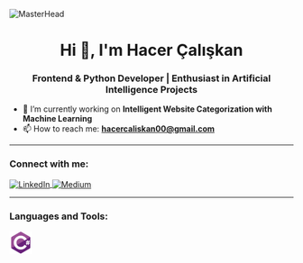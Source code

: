 ![MasterHead](https://learn.temporal.io/assets/images/banner_python-0d345d125b6892840c54f7e1460c8a5a.png)

<h1 align="center">Hi 👋, I'm Hacer Çalışkan</h1>
<h3 align="center">Frontend & Python Developer | Enthusiast in Artificial Intelligence Projects</h3>

- 🔭 I’m currently working on **Intelligent Website Categorization with Machine Learning**
- 📫 How to reach me: **hacercaliskan00@gmail.com**

---

<h3 align="left">Connect with me:</h3>
<p align="left">
  <a href="https://linkedin.com/in/hacercaliskan" target="_blank">
    <img align="center" src="https://raw.githubusercontent.com/rahuldkjain/github-profile-readme-generator/master/src/images/icons/Social/linked-in-alt.svg" alt="LinkedIn" height="30" width="40" />
  </a>
  <a href="https://medium.com/@hacercaliskan" target="_blank">
    <img align="center" src="https://raw.githubusercontent.com/rahuldkjain/github-profile-readme-generator/master/src/images/icons/Social/medium.svg" alt="Medium" height="30" width="40" />
  </a>
</p>

---

<h3 align="left">Languages and Tools:</h3>

<p align="left">
  <a href="#"><img src="https://raw.githubusercontent.com/devicons/devicon/master/icons/csharp/csharp-original.svg" alt="C#" width="40" height="40"/></a>
  <a href="#"><img src="https://raw.githubusercontent
